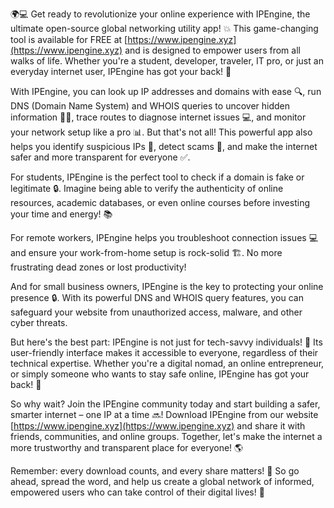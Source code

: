 🌍💻 Get ready to revolutionize your online experience with IPEngine, the ultimate open-source global networking utility app! 💥 This game-changing tool is available for FREE at [https://www.ipengine.xyz](https://www.ipengine.xyz) and is designed to empower users from all walks of life. Whether you're a student, developer, traveler, IT pro, or just an everyday internet user, IPEngine has got your back! 🤝

With IPEngine, you can look up IP addresses and domains with ease 🔍, run DNS (Domain Name System) and WHOIS queries to uncover hidden information 🕵️‍♀️, trace routes to diagnose internet issues 💻, and monitor your network setup like a pro 📊. But that's not all! This powerful app also helps you identify suspicious IPs 👀, detect scams 🚨, and make the internet safer and more transparent for everyone ✅.

For students, IPEngine is the perfect tool to check if a domain is fake or legitimate 🔒️. Imagine being able to verify the authenticity of online resources, academic databases, or even online courses before investing your time and energy! 📚

For remote workers, IPEngine helps you troubleshoot connection issues 💻 and ensure your work-from-home setup is rock-solid 🏗️. No more frustrating dead zones or lost productivity!

And for small business owners, IPEngine is the key to protecting your online presence 🔒️. With its powerful DNS and WHOIS query features, you can safeguard your website from unauthorized access, malware, and other cyber threats.

But here's the best part: IPEngine is not just for tech-savvy individuals! 🤖 Its user-friendly interface makes it accessible to everyone, regardless of their technical expertise. Whether you're a digital nomad, an online entrepreneur, or simply someone who wants to stay safe online, IPEngine has got your back! 🙌

So why wait? Join the IPEngine community today and start building a safer, smarter internet – one IP at a time 🔜! Download IPEngine from our website [https://www.ipengine.xyz](https://www.ipengine.xyz) and share it with friends, communities, and online groups. Together, let's make the internet a more trustworthy and transparent place for everyone! 🌎

Remember: every download counts, and every share matters! 💪 So go ahead, spread the word, and help us create a global network of informed, empowered users who can take control of their digital lives! 🚀